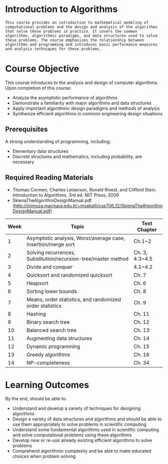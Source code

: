 # Introduction to Algorithms

    This course provides an introduction to mathematical modeling of computational problems and the design and analysis of the algorithms that solve these problems in practice. It covers the common algorithms, algorithmic paradigms, and data structures used to solve these problems. The course emphasizes the relationship between algorithms and programming and introduces basic performance measures and analysis techniques for these problems.

# Course Objective 
This course introduces to the analysis and design of computer algorithms. Upon completion of this course:
- Analyze the asymptotic performance of algorithms
- Demonstrate a familiarity with major algorithms and data structures
- Apply important algorithmic design paradigms and methods of analysis
- Synthesize efficient algorithms in common engineering design situations

## Prerequisites 
A strong understanding of programming, including:
- Elementary data structures
- Discrete structures and mathematics, including probability, are necessary 

## Required Reading Materials
- Thomas Cormen, Charles Leiserson, Ronald Rivest, and Clifford Stein. Introduction to Algorithms. 3rd ed. MIT Press, 2009 <br />
- SkienaTheAlgorithmDesignManual.pdf (http://mimoza.marmara.edu.tr/~msakalli/cse706_12/SkienaTheAlgorithmDesignManual.pdf) <br />

|Week| Topic | Text Chapter|
|------|-------|--------|
|1|	Asymptotic analysis, Worst/average case, Insertion/merge sort	|Ch.1~2|
|2|Solving recurrences, Substitution/recursion-tree/master method|Ch. 3, 4.3~4.5|
|3|Divide and conquer|4.1~4.2|
|4|Quicksort and randomized quicksort	|Ch. 7|
|5|Heapsort|Ch. 6|
|6|Sorting lower bounds|Ch. 8|
|7|Means, order statistics, and randomized order statistics|Ch. 9|
|8|Hashing|Ch. 11|
|9|Binary search tree |Ch. 12|
|10|Balanced search tree	|Ch. 13|
|11|Augmenting data structures	|Ch. 14|
|12|Dynamic programming	|Ch. 15|
|13|Greedy algorithms	|Ch. 16|
|14|NP-completeness	|Ch. 34|

# Learning Outcomes
By the end, should be able to:
- Understand and develop a variety of techniques for designing algorithms 
- Design a variety of data structures and algorithms and should be able to use them appropriately to solve problems in scientific computing
- Understand some fundamental algorithms used in scientific computing and solve computational problems using these algorithms
- Develop new or re-use already existing efficient algorithms to solve problems
- Comprehend algorithmic complexity and be able to make educated choices when problem solving


